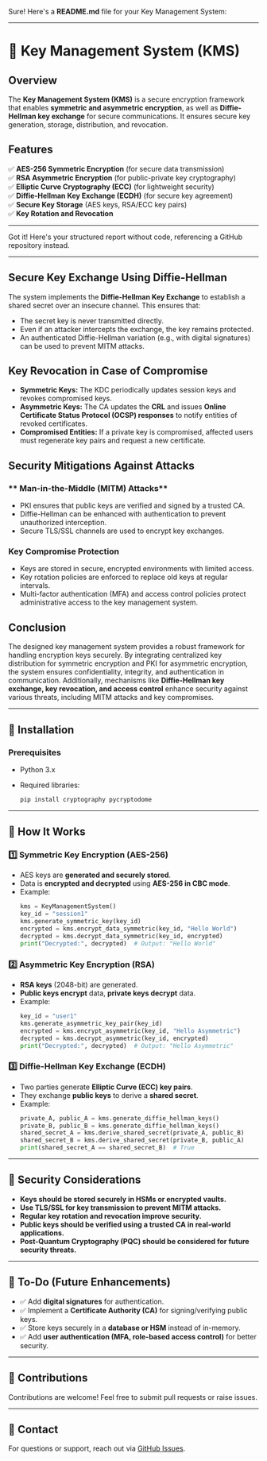 Sure! Here's a **README.md** file for your Key Management System:  

---

# 🔐 Key Management System (KMS)

## Overview
The **Key Management System (KMS)** is a secure encryption framework that enables **symmetric and asymmetric encryption**, as well as **Diffie-Hellman key exchange** for secure communications. It ensures secure key generation, storage, distribution, and revocation.

## Features
✅ **AES-256 Symmetric Encryption** (for secure data transmission)  
✅ **RSA Asymmetric Encryption** (for public-private key cryptography)  
✅ **Elliptic Curve Cryptography (ECC)** (for lightweight security)  
✅ **Diffie-Hellman Key Exchange (ECDH)** (for secure key agreement)  
✅ **Secure Key Storage** (AES keys, RSA/ECC key pairs)  
✅ **Key Rotation and Revocation**  

---
Got it! Here's your structured report without code, referencing a GitHub repository instead.  

---
 

##  Secure Key Exchange Using Diffie-Hellman
The system implements the **Diffie-Hellman Key Exchange** to establish a shared secret over an insecure channel. This ensures that:  
- The secret key is never transmitted directly.  
- Even if an attacker intercepts the exchange, the key remains protected.  
- An authenticated Diffie-Hellman variation (e.g., with digital signatures) can be used to prevent MITM attacks.  

## Key Revocation in Case of Compromise
- **Symmetric Keys:** The KDC periodically updates session keys and revokes compromised keys.  
- **Asymmetric Keys:** The CA updates the **CRL** and issues **Online Certificate Status Protocol (OCSP) responses** to notify entities of revoked certificates.  
- **Compromised Entities:** If a private key is compromised, affected users must regenerate key pairs and request a new certificate.  

## Security Mitigations Against Attacks  

### ** Man-in-the-Middle (MITM) Attacks**  
- PKI ensures that public keys are verified and signed by a trusted CA.  
- Diffie-Hellman can be enhanced with authentication to prevent unauthorized interception.  
- Secure TLS/SSL channels are used to encrypt key exchanges.  

### Key Compromise Protection
- Keys are stored in secure, encrypted environments with limited access.  
- Key rotation policies are enforced to replace old keys at regular intervals.  
- Multi-factor authentication (MFA) and access control policies protect administrative access to the key management system.  

## Conclusion
The designed key management system provides a robust framework for handling encryption keys securely. By integrating centralized key distribution for symmetric encryption and PKI for asymmetric encryption, the system ensures confidentiality, integrity, and authentication in communication. Additionally, mechanisms like **Diffie-Hellman key exchange, key revocation, and access control** enhance security against various threats, including MITM attacks and key compromises.  

---


## 📌 Installation
### Prerequisites
- Python 3.x
- Required libraries:
  
  ```bash
  pip install cryptography pycryptodome
  ```

---

## 🔑 How It Works

### 1️⃣ **Symmetric Key Encryption (AES-256)**
- AES keys are **generated and securely stored**.
- Data is **encrypted and decrypted** using **AES-256 in CBC mode**.
- Example:
  ```python
  kms = KeyManagementSystem()
  key_id = "session1"
  kms.generate_symmetric_key(key_id)
  encrypted = kms.encrypt_data_symmetric(key_id, "Hello World")
  decrypted = kms.decrypt_data_symmetric(key_id, encrypted)
  print("Decrypted:", decrypted)  # Output: "Hello World"
  ```

### 2️⃣ **Asymmetric Key Encryption (RSA)**
- **RSA keys** (2048-bit) are generated.
- **Public keys encrypt** data, **private keys decrypt** data.
- Example:
  ```python
  key_id = "user1"
  kms.generate_asymmetric_key_pair(key_id)
  encrypted = kms.encrypt_asymmetric(key_id, "Hello Asymmetric")
  decrypted = kms.decrypt_asymmetric(key_id, encrypted)
  print("Decrypted:", decrypted)  # Output: "Hello Asymmetric"
  ```

### 3️⃣ **Diffie-Hellman Key Exchange (ECDH)**
- Two parties generate **Elliptic Curve (ECC) key pairs**.
- They exchange **public keys** to derive a **shared secret**.
- Example:
  ```python
  private_A, public_A = kms.generate_diffie_hellman_keys()
  private_B, public_B = kms.generate_diffie_hellman_keys()
  shared_secret_A = kms.derive_shared_secret(private_A, public_B)
  shared_secret_B = kms.derive_shared_secret(private_B, public_A)
  print(shared_secret_A == shared_secret_B)  # True
  ```

---

## 🔐 Security Considerations
- **Keys should be stored securely in HSMs or encrypted vaults.**
- **Use TLS/SSL for key transmission to prevent MITM attacks.**
- **Regular key rotation and revocation improve security.**
- **Public keys should be verified using a trusted CA in real-world applications.**
- **Post-Quantum Cryptography (PQC) should be considered for future security threats.**

---

## 📝 To-Do (Future Enhancements)
- ✅ Add **digital signatures** for authentication.
- ✅ Implement a **Certificate Authority (CA)** for signing/verifying public keys.
- ✅ Store keys securely in a **database or HSM** instead of in-memory.
- ✅ Add **user authentication (MFA, role-based access control)** for better security.

---


## 🤝 Contributions
Contributions are welcome! Feel free to submit pull requests or raise issues.

---

## 📧 Contact
For questions or support, reach out via [GitHub Issues](https://github.com/Aditya-rao-1).

